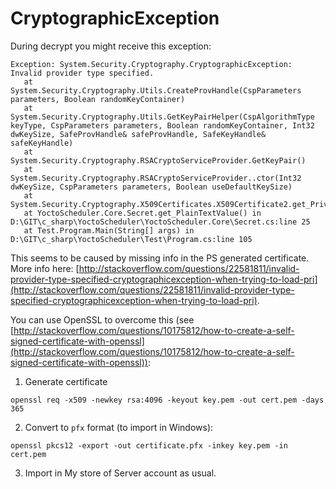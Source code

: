 # CryptographicException

During decrypt you might receive this exception:

```
Exception: System.Security.Cryptography.CryptographicException: Invalid provider type specified.
   at System.Security.Cryptography.Utils.CreateProvHandle(CspParameters parameters, Boolean randomKeyContainer)
   at System.Security.Cryptography.Utils.GetKeyPairHelper(CspAlgorithmType keyType, CspParameters parameters, Boolean randomKeyContainer, Int32 dwKeySize, SafeProvHandle& safeProvHandle, SafeKeyHandle& safeKeyHandle)
   at System.Security.Cryptography.RSACryptoServiceProvider.GetKeyPair()
   at System.Security.Cryptography.RSACryptoServiceProvider..ctor(Int32 dwKeySize, CspParameters parameters, Boolean useDefaultKeySize)
   at System.Security.Cryptography.X509Certificates.X509Certificate2.get_PrivateKey()
   at YoctoScheduler.Core.Secret.get_PlainTextValue() in D:\GIT\c_sharp\YoctoScheduler\YoctoScheduler.Core\Secret.cs:line 25
   at Test.Program.Main(String[] args) in D:\GIT\c_sharp\YoctoScheduler\Test\Program.cs:line 105
```

This seems to be caused by missing info in the PS generated certificate. More info here: [http://stackoverflow.com/questions/22581811/invalid-provider-type-specified-cryptographicexception-when-trying-to-load-pri](http://stackoverflow.com/questions/22581811/invalid-provider-type-specified-cryptographicexception-when-trying-to-load-pri).

You can use OpenSSL to overcome this (see [http://stackoverflow.com/questions/10175812/how-to-create-a-self-signed-certificate-with-openssl](http://stackoverflow.com/questions/10175812/how-to-create-a-self-signed-certificate-with-openssl)):

1. Generate certificate
```
openssl req -x509 -newkey rsa:4096 -keyout key.pem -out cert.pem -days 365
```

2. Convert to ```pfx``` format (to import in Windows):
```
openssl pkcs12 -export -out certificate.pfx -inkey key.pem -in cert.pem
```

3. Import in My store of Server account as usual.
